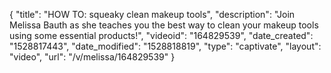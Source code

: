{
    "title": "HOW TO: squeaky clean makeup tools",
    "description": "Join Melissa Bauth as she teaches you the best way to clean your makeup tools using some essential products!",
    "videoid": "164829539",
    "date_created": "1528817443",
    "date_modified": "1528818819",
    "type": "captivate",
    "layout": "video",
    "url": "\/v\/melissa\/164829539"
}